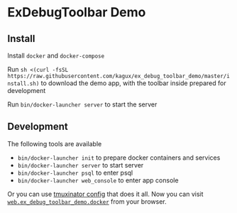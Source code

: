 # ExDebugToolbar Demo

## Install

Install `docker` and `docker-compose`

Run `sh <(curl -fsSL https://raw.githubusercontent.com/kagux/ex_debug_toolbar_demo/master/install.sh)` to download the demo app, with the toolbar inside prepared for development 

Run `bin/docker-launcher server` to start the server

## Development
The following tools are available

  * `bin/docker-launcher init` to prepare docker containers and services
  * `bin/docker-launcher server` to start server
  * `bin/docker-launcher psql` to enter psql
  * `bin/docker-launcher web_console` to enter app console

Or you can use [tmuxinator config](https://github.com/kagux/dotfiles/blob/master/home/.tmuxinator/ex_debug_toolbar.yml) that does it all.
Now you can visit [`web.ex_debug_toolbar_demo.docker`](http://web.ex_debug_toolbar_demo.docker) from your browser.
